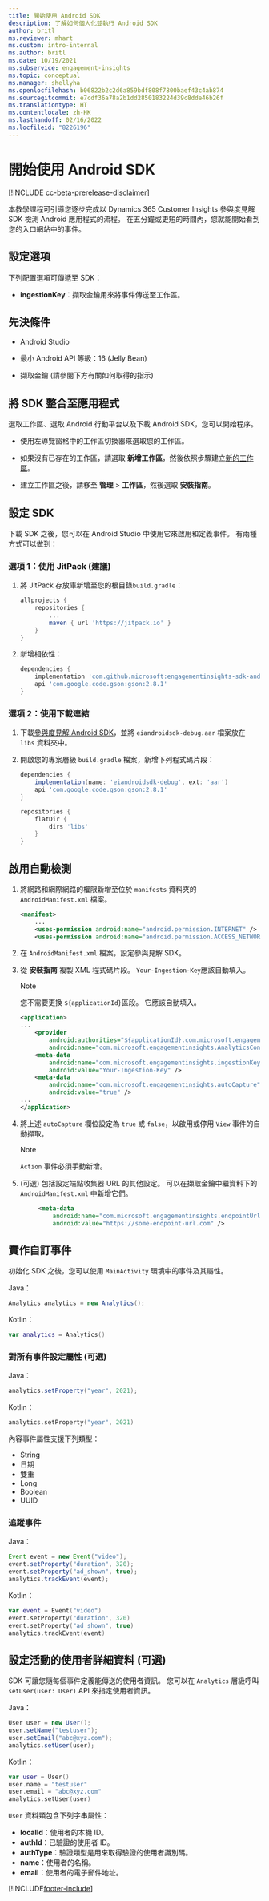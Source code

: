 ```yaml
---
title: 開始使用 Android SDK
description: 了解如何個人化並執行 Android SDK
author: britl
ms.reviewer: mhart
ms.custom: intro-internal
ms.author: britl
ms.date: 10/19/2021
ms.subservice: engagement-insights
ms.topic: conceptual
ms.manager: shellyha
ms.openlocfilehash: b06822b2c2d6a859bdf808f7800baef43c4ab874
ms.sourcegitcommit: e7cdf36a78a2b1dd2850183224d39c8dde46b26f
ms.translationtype: HT
ms.contentlocale: zh-HK
ms.lasthandoff: 02/16/2022
ms.locfileid: "8226196"
---
```

# <a name="get-started-with-the-android-sdk"></a>開始使用 Android SDK

[!INCLUDE [cc-beta-prerelease-disclaimer](includes/cc-beta-prerelease-disclaimer.md)]

本教學課程可引導您逐步完成以 Dynamics 365 Customer Insights 參與度見解 SDK 檢測 Android 應用程式的流程。 在五分鐘或更短的時間內，您就能開始看到您的入口網站中的事件。

## <a name="configuration-options"></a>設定選項
下列配置選項可傳遞至 SDK：

- **ingestionKey**：擷取金鑰用來將事件傳送至工作區。

## <a name="prerequisites"></a>先決條件

- Android Studio

- 最小 Android API 等級：16 (Jelly Bean)

- 擷取金鑰 (請參閱下方有關如何取得的指示)

## <a name="integrate-the-sdk-into-your-application"></a>將 SDK 整合至應用程式
選取工作區、選取 Android 行動平台以及下載 Android SDK，您可以開始程序。

- 使用左導覽窗格中的工作區切換器來選取您的工作區。

- 如果沒有已存在的工作區，請選取 **新增工作區**，然後依照步驟建立[新的工作區](create-workspace.md)。

- 建立工作區之後，請移至 **管理** > **工作區**，然後選取 **安裝指南**。

## <a name="configure-the-sdk"></a>設定 SDK

下載 SDK 之後，您可以在 Android Studio 中使用它來啟用和定義事件。 有兩種方式可以做到：
### <a name="option-1-use-jitpack-recommended"></a>選項 1：使用 JitPack (建議)
1. 將 JitPack 存放庫新增至您的根目錄`build.gradle`：
    ```gradle
    allprojects {
        repositories {
            ...
            maven { url 'https://jitpack.io' }
        }
    }
    ```

1. 新增相依性：
    ```gradle
    dependencies {
        implementation 'com.github.microsoft:engagementinsights-sdk-android:v1.0.0'
        api 'com.google.code.gson:gson:2.8.1'
    }
    ```

### <a name="option-2-use-download-link"></a>選項 2：使用下載連結
1. 下載[參與度見解 Android SDK](https://download.pi.dynamics.com/sdk/EI-SDKs/ei-android-sdk.zip)，並將 `eiandroidsdk-debug.aar` 檔案放在 `libs` 資料夾中。

1. 開啟您的專案層級 `build.gradle` 檔案，新增下列程式碼片段：
    ```gradle
    dependencies {
        implementation(name: 'eiandroidsdk-debug', ext: 'aar')
        api 'com.google.code.gson:gson:2.8.1'
    }

    repositories {
        flatDir {
            dirs 'libs'
        }
    }
    ```

## <a name="enable-auto-instrumentation"></a>啟用自動檢測

1. 將網路和網際網路的權限新增至位於 `manifests` 資料夾的 `AndroidManifest.xml` 檔案。
    ```xml
    <manifest>
        ...
        <uses-permission android:name="android.permission.INTERNET" />
        <uses-permission android:name="android.permission.ACCESS_NETWORK_STATE" />
    ```

1. 在 `AndroidManifest.xml` 檔案，設定參與見解 SDK。

1. 從 **安裝指南** 複製 XML 程式碼片段。 `Your-Ingestion-Key`應該自動填入。

   > [!NOTE]
   > 您不需要更換 `${applicationId}`區段。 它應該自動填入。


   ```xml
   <application>
   ...
       <provider
           android:authorities="${applicationId}.com.microsoft.engagementinsights.AnalyticsContentProvider"
           android:name="com.microsoft.engagementinsights.AnalyticsContentProvider" />
       <meta-data
           android:name="com.microsoft.engagementinsights.ingestionKey"
           android:value="Your-Ingestion-Key" />
       <meta-data
           android:name="com.microsoft.engagementinsights.autoCapture"
           android:value="true" />
   ...
   </application>
   ```

1. 將上述 `autoCapture` 欄位設定為 `true` 或 `false`，以啟用或停用 `View` 事件的自動擷取。 

   >[!NOTE]
   >`Action` 事件必須手動新增。

1. (可選) 包括設定端點收集器 URL 的其他設定。 可以在擷取金鑰中繼資料下的 `AndroidManifest.xml` 中新增它們。

   ```xml
        <meta-data
            android:name="com.microsoft.engagementinsights.endpointUrl"
            android:value="https://some-endpoint-url.com" />
   ```

## <a name="implement-custom-events"></a>實作自訂事件

初始化 SDK 之後，您可以使用 `MainActivity` 環境中的事件及其屬性。


Java：
```java
Analytics analytics = new Analytics();
```

Kotlin：
```kotlin
var analytics = Analytics()
```

### <a name="set-property-for-all-events-optional"></a>對所有事件設定屬性 (可選)

Java：
```java
analytics.setProperty("year", 2021);
```

Kotlin：
```kotlin
analytics.setProperty("year", 2021)
```

內容事件屬性支援下列類型：
- String
- 日期
- 雙重
- Long
- Boolean
- UUID

### <a name="track-an-event"></a>追蹤事件

Java：
```java
Event event = new Event("video");
event.setProperty("duration", 320);
event.setProperty("ad_shown", true);
analytics.trackEvent(event);
```

Kotlin：
```kotlin
var event = Event("video")
event.setProperty("duration", 320)
event.setProperty("ad_shown", true)
analytics.trackEvent(event)
```

## <a name="set-user-details-for-your-event-optional"></a>設定活動的使用者詳細資料 (可選)

SDK 可讓您隨每個事件定義能傳送的使用者資訊。 您可以在 `Analytics` 層級呼叫 `setUser(user: User)` API 來指定使用者資訊。

Java：
```java
User user = new User();
user.setName("testuser");
user.setEmail("abc@xyz.com");
analytics.setUser(user);
```

Kotlin：
```kotlin
var user = User()
user.name = "testuser"
user.email = "abc@xyz.com"
analytics.setUser(user)
```

`User` 資料類包含下列字串屬性：

- **localId**：使用者的本機 ID。
- **authId**：已驗證的使用者 ID。
- **authType**：驗證類型是用來取得驗證的使用者識別碼。
- **name**：使用者的名稱。
- **email**：使用者的電子郵件地址。

[!INCLUDE[footer-include](../includes/footer-banner.md)]
